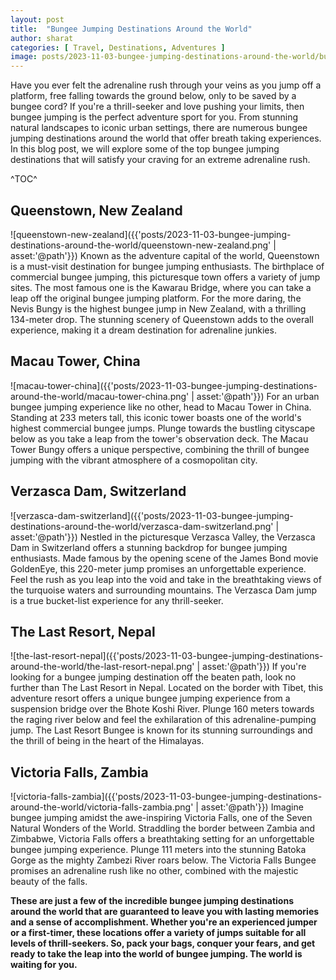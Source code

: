 ```yaml
---
layout: post
title:  "Bungee Jumping Destinations Around the World"
author: sharat
categories: [ Travel, Destinations, Adventures ]
image: posts/2023-11-03-bungee-jumping-destinations-around-the-world/bungee-jumping-destinations-around-the-world.png
---
```


Have you ever felt the adrenaline rush through your veins as you jump off a platform, free falling towards the ground below, only to be saved by a bungee cord? If you're a thrill-seeker and love pushing your limits, then bungee jumping is the perfect adventure sport for you. From stunning natural landscapes to iconic urban settings, there are numerous bungee jumping destinations around the world that offer breath taking experiences. In this blog post, we will explore some of the top bungee jumping destinations that will satisfy your craving for an extreme adrenaline rush.

^TOC^

## Queenstown, New Zealand
![queenstown-new-zealand]({{'posts/2023-11-03-bungee-jumping-destinations-around-the-world/queenstown-new-zealand.png' | asset:'@path'}})
Known as the adventure capital of the world, Queenstown is a must-visit destination for bungee jumping enthusiasts. The birthplace of commercial bungee jumping, this picturesque town offers a variety of jump sites. The most famous one is the Kawarau Bridge, where you can take a leap off the original bungee jumping platform. For the more daring, the Nevis Bungy is the highest bungee jump in New Zealand, with a thrilling 134-meter drop. The stunning scenery of Queenstown adds to the overall experience, making it a dream destination for adrenaline junkies.


##  Macau Tower, China
![macau-tower-china]({{'posts/2023-11-03-bungee-jumping-destinations-around-the-world/macau-tower-china.png' | asset:'@path'}})
For an urban bungee jumping experience like no other, head to Macau Tower in China. Standing at 233 meters tall, this iconic tower boasts one of the world's highest commercial bungee jumps. Plunge towards the bustling cityscape below as you take a leap from the tower's observation deck. The Macau Tower Bungy offers a unique perspective, combining the thrill of bungee jumping with the vibrant atmosphere of a cosmopolitan city.

##  Verzasca Dam, Switzerland
![verzasca-dam-switzerland]({{'posts/2023-11-03-bungee-jumping-destinations-around-the-world/verzasca-dam-switzerland.png' | asset:'@path'}})
Nestled in the picturesque Verzasca Valley, the Verzasca Dam in Switzerland offers a stunning backdrop for bungee jumping enthusiasts. Made famous by the opening scene of the James Bond movie GoldenEye, this 220-meter jump promises an unforgettable experience. Feel the rush as you leap into the void and take in the breathtaking views of the turquoise waters and surrounding mountains. The Verzasca Dam jump is a true bucket-list experience for any thrill-seeker.
 
##  The Last Resort, Nepal
![the-last-resort-nepal]({{'posts/2023-11-03-bungee-jumping-destinations-around-the-world/the-last-resort-nepal.png' | asset:'@path'}})
If you're looking for a bungee jumping destination off the beaten path, look no further than The Last Resort in Nepal. Located on the border with Tibet, this adventure resort offers a unique bungee jumping experience from a suspension bridge over the Bhote Koshi River. Plunge 160 meters towards the raging river below and feel the exhilaration of this adrenaline-pumping jump. The Last Resort Bungee is known for its stunning surroundings and the thrill of being in the heart of the Himalayas.

##  Victoria Falls, Zambia
![victoria-falls-zambia]({{'posts/2023-11-03-bungee-jumping-destinations-around-the-world/victoria-falls-zambia.png' | asset:'@path'}})
Imagine bungee jumping amidst the awe-inspiring Victoria Falls, one of the Seven Natural Wonders of the World. Straddling the border between Zambia and Zimbabwe, Victoria Falls offers a breathtaking setting for an unforgettable bungee jumping experience. Plunge 111 meters into the stunning Batoka Gorge as the mighty Zambezi River roars below. The Victoria Falls Bungee promises an adrenaline rush like no other, combined with the majestic beauty of the falls.


**These are just a few of the incredible bungee jumping destinations around the world that are guaranteed to leave you with lasting memories and a sense of accomplishment. Whether you're an experienced jumper or a first-timer, these locations offer a variety of jumps suitable for all levels of thrill-seekers. So, pack your bags, conquer your fears, and get ready to take the leap into the world of bungee jumping. The world is waiting for you.**
